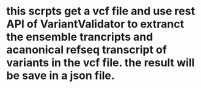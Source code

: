 # this scrpts get a vcf file and use rest API of VariantValidator to extranct the ensemble trancripts and acanonical refseq transcript of variants in the vcf file. the result will be save in a json file.

